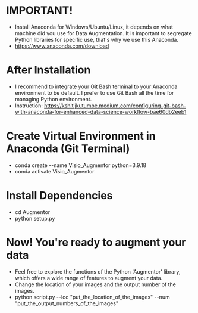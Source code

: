 # IMPORTANT!
- Install Anaconda for Windows/Ubuntu/Linux, it depends on what machine did you use for Data Augmentation. It is important to segregate Python libraries for specific use, that's why we use this Anaconda.
- https://www.anaconda.com/download

# After Installation 
- I recommend to integrate your Git Bash terminal to your Anaconda environment to be default. I prefer to use Git Bash all the time for managing Python environment.
- Instruction: https://kshitijkutumbe.medium.com/configuring-git-bash-with-anaconda-for-enhanced-data-science-workflow-bae60db2eeb1
  
# Create Virtual Environment in Anaconda (Git Terminal)
- conda create --name Visio_Augmentor python=3.9.18
- conda activate Visio_Augmentor

# Install Dependencies
- cd Augmentor
- python setup.py

# Now! You're ready to augment your data
- Feel free to explore the functions of the Python 'Augmentor' library, which offers a wide range of features to augment your data.
- Change the location of your images and the output number of the images.
- python script.py --loc "put_the_location_of_the_images" --num "put_the_output_numbers_of_the_images"
